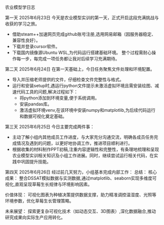 农业模型学日志

第一天
2025年6月23日
今天是农业模型实训的第一天，正式开启这段充满挑战与收获的学习之旅。
- 借助steam++加速网页完成github账号注册,选用网易邮箱（因服务器稳定、兼容性良好）。
- 下载并登录cursor软件。
- 下载国内镜像源Ubuntu WSL,为代码运行搭建基础环境。
整个过程需耐心操作每一步，每完成一项任务都让我对后续学习充满期待。

第二天
2025年6月24日
在第一天基础上，今日任务聚焦文件处理和环境配置。
- 导入并压缩老师提供的文件，仔细检查文件完整性与格式。
- 运行和安装setup时,遇运行python文件提示未激活虚拟环境且需安装绘图、减速代码工具的问题,解决过程如下：
    - 将python添加到环境变量,便于系统调用。
    - 安装pandas库。
    - 激活虚拟环境venv,在该环境中安装numpy和matplotlib,为后续代码运行和数据可视化奠定基础。

第三天
2025年6月25日
今日主要完成两件事：
- 主动了解小组内其他成员工作进度，与大家充分沟通交流，明确各成员任务完成情况及遇到的问题，以更好地协调工作，推进项目顺利进行。
- 根据收集的材料制作PPT初稿,注重内容逻辑性和完整性，有条理地梳理和呈现农业模型实训相关知识及小组工作进展。同时，继续尝试运行相关代码，在实践中巩固提升技能。

第四天
2025年6月26日
经过前几天努力，小组基本完成内部工作：
总结：
核心成果：
整合DSSAT模拟数据与实测数据,通过matplotlib、seaborn实现多维度可视化,直观呈现草莓生长规律与环境影响因素。

价值体现：
可视化图表为种植决策提供数据支撑，助力精准调控温湿度、光照等环境参数，优化草莓生长管理策略。

未来展望：
探索更复杂可视化技术（如动态交互、3D图表）,深化数据融合,推动研究成果向实际生产应用转化。
 
